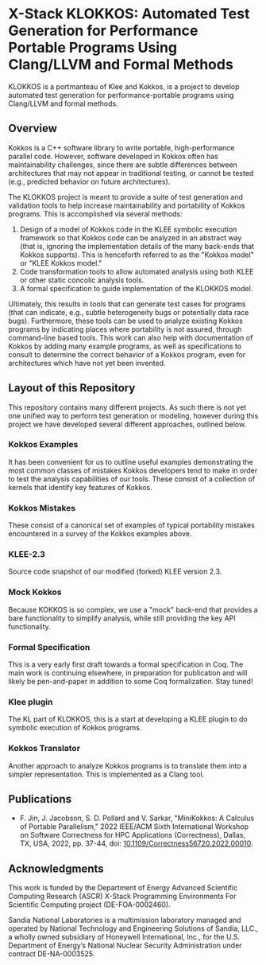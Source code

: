 # X-Stack KLOKKOS: Automated Test Generation for Performance Portable Programs Using Clang/LLVM and Formal Methods
KLOKKOS is a portmanteau of Klee and Kokkos, is a project to develop automated test generation for performance-portable programs using Clang/LLVM and formal methods.

## Overview
Kokkos is a C++ software library to write portable, high-performance parallel code. However, software developed in Kokkos often has maintainability challenges, since there are subtle differences between architectures that may not appear in traditional testing, or cannot be tested (e.g., predicted behavior on future architectures).

The KLOKKOS project is meant to provide a suite of test generation and validation tools to help increase maintainability and portability of Kokkos programs. This is accomplished via several methods:
1. Design of a model of Kokkos code in the KLEE symbolic execution framework so that Kokkos code can be analyzed in an abstract way (that is, ignoring the implementation details of the many back-ends that Kokkos supports). This is henceforth referred to as the "Kokkos model" or "KLEE Kokkos model."
2. Code transformation tools to allow automated analysis using both KLEE or other static concolic analysis tools.
3. A formal specification to guide implementation of the KLOKKOS model.

Ultimately, this results in tools that can generate test cases for programs (that can indicate, e.g., subtle heterogeneity bugs or potentially data race bugs). Furthermore, these tools can be used to analyze existing Kokkos programs by indicating places where portability is not assured, through command-line based tools. This work can also help with documentation of Kokkos by adding many example programs, as well as specifications to consult to determine the correct behavior of a Kokkos program, even for architectures which have not yet been invented.

## Layout of this Repository 
This repository contains many different projects. As such there is not yet one unified way to perform test generation or modeling, however during this project we have developed several different approaches, outlined below.

### Kokkos Examples
It has been convenient for us to outline useful examples demonstrating the most common classes of mistakes Kokkos developers tend to make in order to test the analysis capabilities of our tools. These consist of a collection of kernels that identify key features of Kokkos.

### Kokkos Mistakes
These consist of a canonical set of examples of typical portability mistakes encountered in a survey of the Kokkos examples above.

### KLEE-2.3
Source code snapshot of our modified (forked) KLEE version 2.3.

### Mock Kokkos
Because KOKKOS is so complex, we use a "mock" back-end that provides a bare functionality to simplify analysis, while still providing the key API functionality.

### Formal Specification
This is a very early first draft towards a formal specification in Coq. The main work is continuing elsewhere, in preparation for publication and will likely be pen-and-paper in addition to some Coq formalization. Stay tuned!

### Klee plugin
The KL part of KLOKKOS, this is a start at developing a KLEE plugin to do symbolic execution of Kokkos programs.


### Kokkos Translator
Another approach to analyze Kokkos programs is to translate them into a simpler representation. This is implemented as a Clang tool.

## Publications
- F. Jin, J. Jacobson, S. D. Pollard and V. Sarkar, "MiniKokkos: A Calculus of Portable Parallelism," 2022 IEEE/ACM Sixth International Workshop on Software Correctness for HPC Applications (Correctness), Dallas, TX, USA, 2022, pp. 37-44, doi: [10.1109/Correctness56720.2022.00010](https://ieeexplore.ieee.org/document/10027583).

## Acknowledgments
This work is funded by the Department of Energy Advanced Scientific Computing Research (ASCR) X-Stack Programming Environments For Scientific Computing project (DE-FOA-0002460).

Sandia National Laboratories is a multimission laboratory managed and operated by National Technology and Engineering Solutions of Sandia, LLC., a wholly owned subsidiary of Honeywell International, Inc., for the U.S. Department of Energy’s National Nuclear Security Administration under contract DE-NA-0003525.
